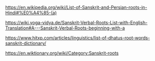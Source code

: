 https://en.wikipedia.org/wiki/List-of-Sanskrit-and-Persian-roots-in-Hindi#%E0%A4%85-(a)

https://wiki.yoga-vidya.de/Sanskrit-Verbal-Roots-List-with-English-Translation#A---Sanskrit-Verbal-Roots-beginning-with-a

https://www.hitxp.com/articles/linguistics/list-of-dhatus-root-words-sanskrit-dictionary/

https://en.wiktionary.org/wiki/Category:Sanskrit-roots



